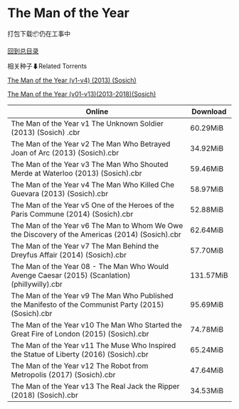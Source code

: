 # The Man of the Year

打包下载📦仍在工事中

[回到总目录](/Catalogs.md)







相关种子⬇Related Torrents

[The Man of the Year (v1-v4) (2013) (Sosich)](https://github.com/alicewish/markdown/blob/master/torrent/The-Man-of-the-Year--v1-v4---2013---Sosich.md)

[The Man of the Year (v01-v13)(2013-2018)(Sosich)](https://github.com/alicewish/markdown/blob/master/torrent/The-Man-of-the-Year--v01-v13--2013-2018--Sosich.md)

Online | Download
--- | ---
The Man of the Year v1 The Unknown Soldier (2013) (Sosich) .cbr | 60.29MiB
The Man of the Year v2 The Man Who Betrayed Joan of Arc (2013) (Sosich).cbr | 34.92MiB
The Man of the Year v3 The Man Who Shouted Merde at Waterloo (2013) (Sosich).cbr | 59.46MiB
The Man of the Year v4 The Man Who Killed Che Guevara (2013) (Sosich).cbr | 58.97MiB
The Man of the Year v5 One of the Heroes of the Paris Commune (2014) (Sosich).cbr | 52.88MiB
The Man of the Year v6 The Man to Whom We Owe the Discovery of the Americas (2014) (Sosich).cbr | 62.64MiB
The Man of the Year v7 The Man Behind the Dreyfus Affair (2014) (Sosich).cbr | 57.70MiB
The Man of the Year 08 - The Man Who Would Avenge Caesar (2015) (Scanlation) (phillywilly).cbr | 131.57MiB
The Man of the Year v9 The Man Who Published the Manifesto of the Communist Party (2015) (Sosich).cbr | 95.69MiB
The Man of the Year v10 The Man Who Started the Great Fire of London (2015) (Sosich).cbr | 74.78MiB
The Man of the Year v11 The Muse Who Inspired the Statue of Liberty (2016) (Sosich).cbr | 65.24MiB
The Man of the Year v12 The Robot from Metropolis (2017) (Sosich).cbr | 47.64MiB
The Man of the Year v13 The Real Jack the Ripper (2018) (Sosich).cbr | 34.53MiB